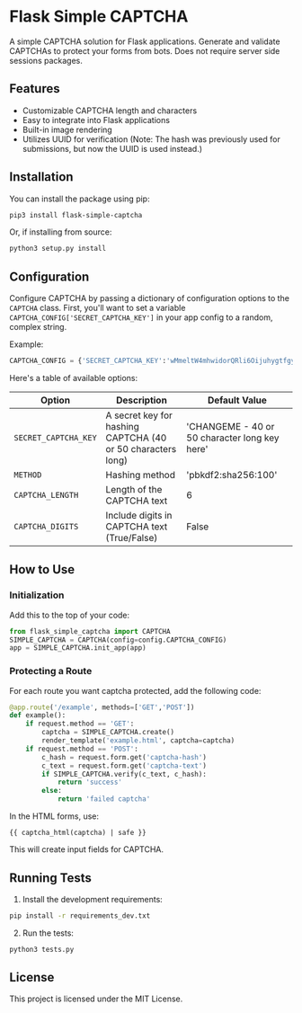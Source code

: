 # Flask Simple CAPTCHA

A simple CAPTCHA solution for Flask applications. Generate and validate CAPTCHAs to protect your forms from bots. Does not require server side sessions packages. 

## Features

- Customizable CAPTCHA length and characters
- Easy to integrate into Flask applications
- Built-in image rendering
- Utilizes UUID for verification (Note: The hash was previously used for submissions, but now the UUID is used instead.)

## Installation

You can install the package using pip:

```bash
pip3 install flask-simple-captcha
```

Or, if installing from source:

```bash
python3 setup.py install
```

## Configuration

Configure CAPTCHA by passing a dictionary of configuration options to the `CAPTCHA` class. First, you'll want to set a variable `CAPTCHA_CONFIG['SECRET_CAPTCHA_KEY']` in your app config to a random, complex string.

Example:

```python
CAPTCHA_CONFIG = {'SECRET_CAPTCHA_KEY':'wMmeltW4mhwidorQRli6Oijuhygtfgybunxx9VPXldz'}
```

Here's a table of available options:

| Option                | Description                                                   | Default Value                  |
|-----------------------|---------------------------------------------------------------|--------------------------------|
| `SECRET_CAPTCHA_KEY`  | A secret key for hashing CAPTCHA (40 or 50 characters long)   | 'CHANGEME - 40 or 50 character long key here' |
| `METHOD`              | Hashing method                                                | 'pbkdf2:sha256:100'             |
| `CAPTCHA_LENGTH`      | Length of the CAPTCHA text                                    | 6                              |
| `CAPTCHA_DIGITS`      | Include digits in CAPTCHA text (True/False)                   | False                          |

## How to Use

### Initialization

Add this to the top of your code:

```python
from flask_simple_captcha import CAPTCHA
SIMPLE_CAPTCHA = CAPTCHA(config=config.CAPTCHA_CONFIG)
app = SIMPLE_CAPTCHA.init_app(app)
```

### Protecting a Route

For each route you want captcha protected, add the following code:

```python
@app.route('/example', methods=['GET','POST'])
def example():
    if request.method == 'GET':
        captcha = SIMPLE_CAPTCHA.create()
        render_template('example.html', captcha=captcha)
    if request.method == 'POST':
        c_hash = request.form.get('captcha-hash')
        c_text = request.form.get('captcha-text')
        if SIMPLE_CAPTCHA.verify(c_text, c_hash):
            return 'success'
        else:
            return 'failed captcha'
```

In the HTML forms, use:

```
{{ captcha_html(captcha) | safe }}
````

 This will create input fields for CAPTCHA.

## Running Tests

1. Install the development requirements:

```bash
pip install -r requirements_dev.txt
```

2. Run the tests:

```bash
python3 tests.py
```

## License

This project is licensed under the MIT License.

